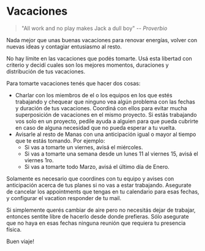 # Vacaciones

> "All work and no play makes Jack a dull boy"
> -- <cite>Proverbio</cite>

Nada mejor que unas buenas vacaciones para renovar energías, volver con nuevas ideas y contagiar entusiasmo al resto.

No hay límite en las vacaciones que podés tomarte. Usá esta libertad con criterio y decidí cuales son los mejores momentos, duraciones y distribución de tus vacaciones.

Para tomarte vacaciones tenés que hacer dos cosas:
  * Charlar con los miembros de el o los equipos en los que estés trabajando y chequear que ninguno vea algún problema con las fechas y duración de tus vacaciones. Coordiná con ellos para evitar mucha superposición de vacaciones en el mismo proyecto. Si estás trabajando vos solo en un proyecto, pedile ayuda a alguien para que pueda cubrirte en caso de alguna necesidad que no pueda esperar a tu vuelta.
  * Avisarle al resto de Manas con una anticipación igual o mayor al tiempo que te estás tomando. Por ejemplo:
    * Si vas a tomarte un viernes, avisá el miércoles.
    * Si vas a tomarte una semana desde un lunes 11 al viernes 15, avisá el viernes 1ro.
    * Si vas a tomarte todo Marzo, avisá el último día de Enero.

Solamente es necesario que coordines con tu equipo y avises con anticipación acerca de tus planes si no vas a estar trabajando. Asegurate de cancelar los appointments que tengas en tu calendario para esas fechas, y configurar el vacation responder de tu mail.

Si simplemente querés cambiar de aire pero no necesitás dejar de trabajar, entonces sentite libre de hacerlo desde donde prefieras. Sólo asegurate que no haya en esas fechas ninguna reunión que requiera tu presencia física.

Buen viaje!
